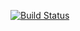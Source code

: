 [![Build Status](https://travis-ci.org/JulienBalestra/jds_kafka.svg?branch=master)](https://travis-ci.org/JulienBalestra/jds_kafka)
